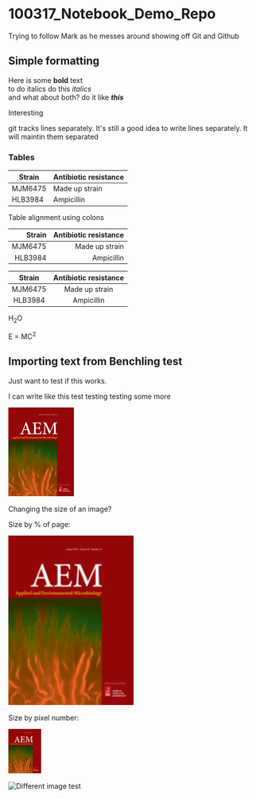 # 100317_Notebook_Demo_Repo

Trying to follow Mark as he messes around showing off Git and Github

## Simple formatting

Here is some **bold** text  
to do italics do this *italics*  
and what about both? do it like ***this***

Interesting

git tracks lines separately.
It's still a good idea to write lines separately.
It will maintin them separated

### Tables

Strain | Antibiotic resistance
--- | --------  
MJM6475 | Made up strain
HLB3984 | Ampicillin

Table alignment using colons

Strain | Antibiotic resistance
---: | --------:  
MJM6475 | Made up strain
HLB3984 | Ampicillin

Strain | Antibiotic resistance
:---: | :--------:
MJM6475 | Made up strain
HLB3984 | Ampicillin

H<sub>2</sub>O

E = MC<sup>2</sup>

## Importing text from Benchling test

Just want to test if this works.

I can write like this test testing  testing some more

![AEM cover](2015-AEM-SMALL.gif)

Changing the size of an image?

Size by % of page:

<IMG SRC="2015-AEM-SMALL.gif" WIDTH=50%></IMG>

Size by pixel number:

<IMG SRC="2015-AEM-SMALL.gif" WIDTH=66></IMG>

![Different image test](https://upload.wikimedia.org/wikipedia/commons/thumb/6/69/Bobtail_squid.jpg/250px-Bobtail_squid.jpg)
